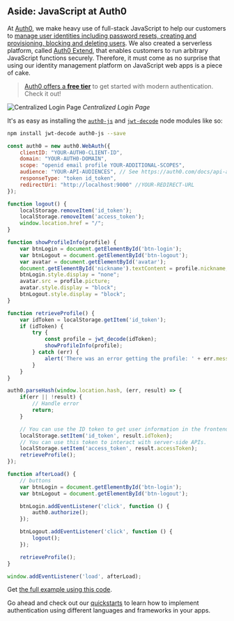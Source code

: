 ## Aside: JavaScript at Auth0

At [Auth0](https://auth0.com/), we make heavy use of full-stack JavaScript to help our customers to [manage user identities including password resets, creating and provisioning, blocking and deleting users](https://auth0.com/user-management). We also created a serverless platform, called [Auth0 Extend](https://auth0.com/extend/), that enables customers to run arbitrary JavaScript functions securely. Therefore, it must come as no surprise that using our identity management platform on JavaScript web apps is a piece of cake.

> [Auth0 offers a **free tier**](https://auth0.com/pricing) to get started with modern authentication. Check it out!

![Centralized Login Page](https://cdn2.auth0.com/docs/media/articles/web/hosted-login.png)
_Centralized Login Page_

It's as easy as installing the [`auth0-js`](https://github.com/auth0/auth0.js) and [`jwt-decode`](https://github.com/auth0/jwt-decode) node modules like so:

```bash
npm install jwt-decode auth0-js --save
```

```js
const auth0 = new auth0.WebAuth({
    clientID: "YOUR-AUTH0-CLIENT-ID",
    domain: "YOUR-AUTH0-DOMAIN",
    scope: "openid email profile YOUR-ADDITIONAL-SCOPES",
    audience: "YOUR-API-AUDIENCES", // See https://auth0.com/docs/api-auth
    responseType: "token id_token",
    redirectUri: "http://localhost:9000" //YOUR-REDIRECT-URL
});

function logout() {
    localStorage.removeItem('id_token');
    localStorage.removeItem('access_token');
    window.location.href = "/";
}

function showProfileInfo(profile) {
    var btnLogin = document.getElementById('btn-login');
    var btnLogout = document.getElementById('btn-logout');
    var avatar = document.getElementById('avatar');
    document.getElementById('nickname').textContent = profile.nickname;
    btnLogin.style.display = "none";
    avatar.src = profile.picture;
    avatar.style.display = "block";
    btnLogout.style.display = "block";
}

function retrieveProfile() {
    var idToken = localStorage.getItem('id_token');
    if (idToken) {
        try {
            const profile = jwt_decode(idToken);
            showProfileInfo(profile);
        } catch (err) {
            alert('There was an error getting the profile: ' + err.message);
        }
    }
}

auth0.parseHash(window.location.hash, (err, result) => {
    if(err || !result) {
        // Handle error
        return;
    }

    // You can use the ID token to get user information in the frontend.
    localStorage.setItem('id_token', result.idToken);
    // You can use this token to interact with server-side APIs.
    localStorage.setItem('access_token', result.accessToken);
    retrieveProfile();
});

function afterLoad() {
    // buttons
    var btnLogin = document.getElementById('btn-login');
    var btnLogout = document.getElementById('btn-logout');

    btnLogin.addEventListener('click', function () {
        auth0.authorize();
    });

    btnLogout.addEventListener('click', function () {
        logout();
    });

    retrieveProfile();
}

window.addEventListener('load', afterLoad);
```

Get [the full example using this code](https://github.com/auth0-blog/es2015-rundown-example).

Go ahead and check out our [quickstarts](https://auth0.com/docs/quickstarts) to learn how to implement authentication using different languages and frameworks in your apps.
